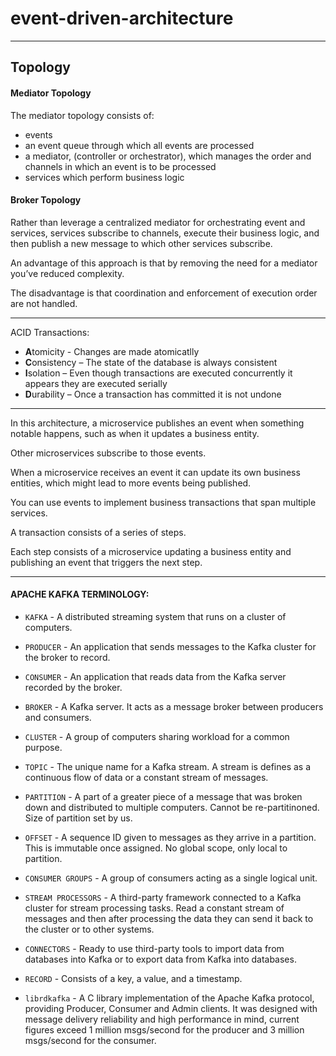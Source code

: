 # event-driven-architecture

___

## Topology

#### Mediator Topology

The mediator topology consists of:
  * events
  * an event queue through which all events are processed
  * a mediator, (controller or orchestrator), which manages the order and channels in which an event is to be processed
  * services which perform business logic
  
#### Broker Topology

Rather than leverage a centralized mediator for orchestrating event and services, services subscribe to channels, execute their business logic, and then publish a new message to which other services subscribe. 

An advantage of this approach is that by removing the need for a mediator you’ve reduced complexity. 

The disadvantage is that coordination and enforcement of execution order are not handled.

___

ACID Transactions:
* **A**tomicity - Changes are made atomicatlly
* **C**onsistency – The state of the database is always consistent
* **I**solation – Even though transactions are executed concurrently it appears they are executed serially
* **D**urability – Once a transaction has committed it is not undone

___

In this architecture, a microservice publishes an event when something notable happens, such as when it updates a business entity. 

Other microservices subscribe to those events. 

When a microservice receives an event it can update its own business entities, which might lead to more events being published.

You can use events to implement business transactions that span multiple services. 

A transaction consists of a series of steps. 

Each step consists of a microservice updating a business entity and publishing an event that triggers the next step. 

___

#### APACHE KAFKA TERMINOLOGY:

* `KAFKA` - A distributed streaming system that runs on a cluster of computers.

* `PRODUCER` - An application that sends messages to the Kafka cluster for the broker to record.

* `CONSUMER` - An application that reads data from the Kafka server recorded by the broker.

* `BROKER` - A Kafka server. It acts as a message broker between producers and consumers.

* `CLUSTER` - A group of computers sharing workload for a common purpose.

* `TOPIC` - The unique name for a Kafka stream. A stream is defines as a continuous flow of data or a constant stream of messages.

* `PARTITION` - A part of a greater piece of a message that was broken down and distributed to multiple computers. Cannot be re-partitinoned. Size of partition set by us.

* `OFFSET` - A sequence ID given to messages as they arrive in a partition. This is immutable once assigned. No global scope, only local to partition.

* `CONSUMER GROUPS` - A group of consumers acting as a single logical unit.

* `STREAM PROCESSORS` - A third-party framework connected to a Kafka cluster for stream processing tasks. Read a constant stream of messages and then after processing the data they can send it back to the cluster or to other systems.

* `CONNECTORS` - Ready to use third-party tools to import data from databases into Kafka or to export data from Kafka into databases.

* `RECORD` - Consists of a key, a value, and a timestamp.

* `librdkafka` - A C library implementation of the Apache Kafka protocol, providing Producer, Consumer and Admin clients. It was designed with message delivery reliability and high performance in mind, current figures exceed 1 million msgs/second for the producer and 3 million msgs/second for the consumer.




